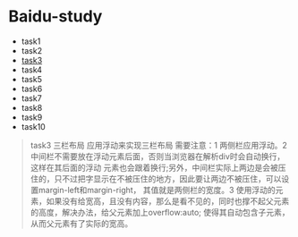 # Baidu-study
+ task1
+ task2
+ [task3](http://snowxxapple.github.io/Baidu-study/task3/)
+ task4
+ task5
+ task6
+ task7
+ task8
+ task9
+ task10
> task3
> 三栏布局
> 应用浮动来实现三栏布局 需要注意：1 两侧栏应用浮动。2 中间栏不需要放在浮动元素后面，否则当浏览器在解析div时会自动换行，这样在其后面的浮动
> 元素也会跟着换行;另外，中间栏实际上两边是会被压住的，只不过把字显示在不被压住的地方，因此要让两边不被压住，可以设置margin-left和margin-right，
> 其值就是两侧栏的宽度。3 使用浮动的元素，如果没有给宽高，且没有内容，那么是看不见的，同时也撑不起父元素的高度，解决办法，给父元素加上overflow:auto;
> 使得其自动包含子元素，从而父元素有了实际的宽高。
